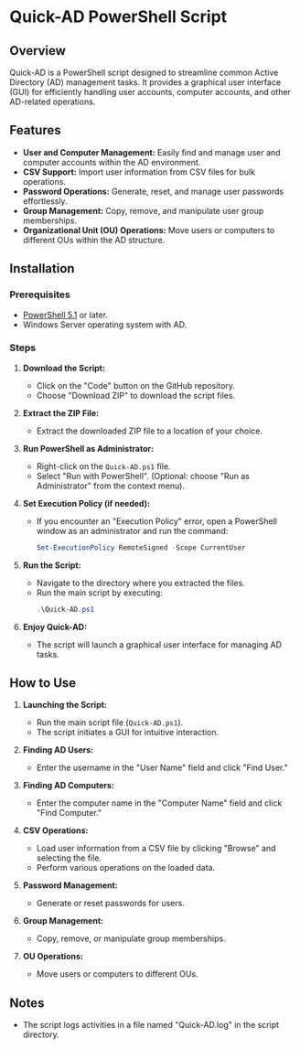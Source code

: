 # Quick-AD PowerShell Script

## Overview

Quick-AD is a PowerShell script designed to streamline common Active Directory (AD) management tasks. It provides a graphical user interface (GUI) for efficiently handling user accounts, computer accounts, and other AD-related operations.

## Features

- **User and Computer Management:** Easily find and manage user and computer accounts within the AD environment.
- **CSV Support:** Import user information from CSV files for bulk operations.
- **Password Operations:** Generate, reset, and manage user passwords effortlessly.
- **Group Management:** Copy, remove, and manipulate user group memberships.
- **Organizational Unit (OU) Operations:** Move users or computers to different OUs within the AD structure.

## Installation

### Prerequisites

- [PowerShell 5.1](https://docs.microsoft.com/en-us/powershell/scripting/install/installing-powershell) or later.
- Windows Server operating system with AD.

### Steps

1. **Download the Script:**
   - Click on the "Code" button on the GitHub repository.
   - Choose "Download ZIP" to download the script files.

2. **Extract the ZIP File:**
   - Extract the downloaded ZIP file to a location of your choice.

3. **Run PowerShell as Administrator:**
   - Right-click on the `Quick-AD.ps1` file.
   - Select "Run with PowerShell". (Optional: choose "Run as Administrator" from the context menu).

4. **Set Execution Policy (if needed):**
   - If you encounter an "Execution Policy" error, open a PowerShell window as an administrator and run the command:
     ```powershell
     Set-ExecutionPolicy RemoteSigned -Scope CurrentUser
     ```

5. **Run the Script:**
   - Navigate to the directory where you extracted the files.
   - Run the main script by executing:
     ```powershell
     .\Quick-AD.ps1
     ```

6. **Enjoy Quick-AD:**
   - The script will launch a graphical user interface for managing AD tasks.

   
## How to Use

1. **Launching the Script:**
   - Run the main script file (`Quick-AD.ps1`).
   - The script initiates a GUI for intuitive interaction.

2. **Finding AD Users:**
   - Enter the username in the "User Name" field and click "Find User."

3. **Finding AD Computers:**
   - Enter the computer name in the "Computer Name" field and click "Find Computer."

4. **CSV Operations:**
   - Load user information from a CSV file by clicking "Browse" and selecting the file.
   - Perform various operations on the loaded data.

5. **Password Management:**
   - Generate or reset passwords for users.

6. **Group Management:**
   - Copy, remove, or manipulate group memberships.

7. **OU Operations:**
   - Move users or computers to different OUs.

## Notes

- The script logs activities in a file named "Quick-AD.log" in the script directory.
